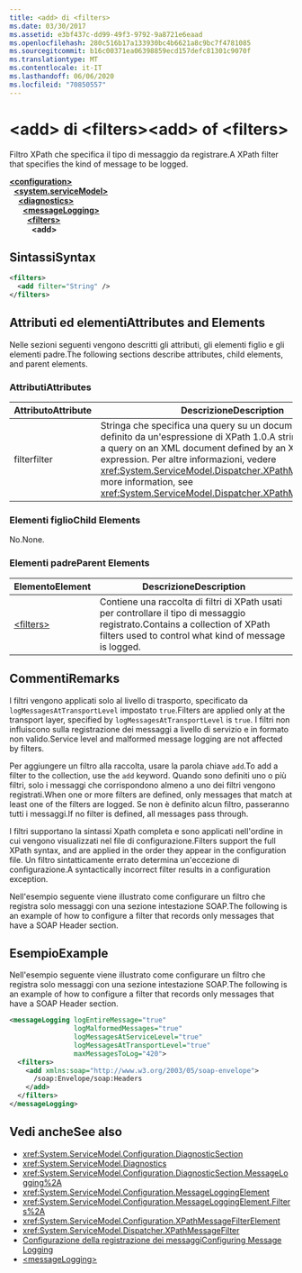 ```yaml
---
title: <add> di <filters>
ms.date: 03/30/2017
ms.assetid: e3bf437c-dd99-49f3-9792-9a8721e6eaad
ms.openlocfilehash: 280c516b17a133930bc4b6621a8c9bc7f4781085
ms.sourcegitcommit: b16c00371ea06398859ecd157defc81301c9070f
ms.translationtype: MT
ms.contentlocale: it-IT
ms.lasthandoff: 06/06/2020
ms.locfileid: "70850557"
---
```

# <a name="add-of-filters"></a><span data-ttu-id="951eb-102">\<add> di \<filters></span><span class="sxs-lookup"><span data-stu-id="951eb-102">\<add> of \<filters></span></span>
<span data-ttu-id="951eb-103">Filtro XPath che specifica il tipo di messaggio da registrare.</span><span class="sxs-lookup"><span data-stu-id="951eb-103">A XPath filter that specifies the kind of message to be logged.</span></span>  
  
[**\<configuration>**](../configuration-element.md)\
&nbsp;&nbsp;[**\<system.serviceModel>**](system-servicemodel.md)\
&nbsp;&nbsp;&nbsp;&nbsp;[**\<diagnostics>**](diagnostics.md)\
&nbsp;&nbsp;&nbsp;&nbsp;&nbsp;&nbsp;[**\<messageLogging>**](messagelogging.md)\
&nbsp;&nbsp;&nbsp;&nbsp;&nbsp;&nbsp;&nbsp;&nbsp;[**\<filters>**](filters.md)\
&nbsp;&nbsp;&nbsp;&nbsp;&nbsp;&nbsp;&nbsp;&nbsp;&nbsp;&nbsp;**\<add>**  
  
## <a name="syntax"></a><span data-ttu-id="951eb-104">Sintassi</span><span class="sxs-lookup"><span data-stu-id="951eb-104">Syntax</span></span>  
  
```xml  
<filters>
  <add filter="String" />
</filters>
```  
  
## <a name="attributes-and-elements"></a><span data-ttu-id="951eb-105">Attributi ed elementi</span><span class="sxs-lookup"><span data-stu-id="951eb-105">Attributes and Elements</span></span>  
 <span data-ttu-id="951eb-106">Nelle sezioni seguenti vengono descritti gli attributi, gli elementi figlio e gli elementi padre.</span><span class="sxs-lookup"><span data-stu-id="951eb-106">The following sections describe attributes, child elements, and parent elements.</span></span>  
  
### <a name="attributes"></a><span data-ttu-id="951eb-107">Attributi</span><span class="sxs-lookup"><span data-stu-id="951eb-107">Attributes</span></span>  
  
|<span data-ttu-id="951eb-108">Attributo</span><span class="sxs-lookup"><span data-stu-id="951eb-108">Attribute</span></span>|<span data-ttu-id="951eb-109">Descrizione</span><span class="sxs-lookup"><span data-stu-id="951eb-109">Description</span></span>|  
|---------------|-----------------|  
|<span data-ttu-id="951eb-110">filter</span><span class="sxs-lookup"><span data-stu-id="951eb-110">filter</span></span>|<span data-ttu-id="951eb-111">Stringa che specifica una query su un documento XML definito da un'espressione di XPath 1.0.</span><span class="sxs-lookup"><span data-stu-id="951eb-111">A string that specifies a query on an XML document defined by an XPath 1.0 expression.</span></span> <span data-ttu-id="951eb-112">Per altre informazioni, vedere <xref:System.ServiceModel.Dispatcher.XPathMessageFilter>.</span><span class="sxs-lookup"><span data-stu-id="951eb-112">For more information, see <xref:System.ServiceModel.Dispatcher.XPathMessageFilter>.</span></span>|  
  
### <a name="child-elements"></a><span data-ttu-id="951eb-113">Elementi figlio</span><span class="sxs-lookup"><span data-stu-id="951eb-113">Child Elements</span></span>  
 <span data-ttu-id="951eb-114">No.</span><span class="sxs-lookup"><span data-stu-id="951eb-114">None.</span></span>  
  
### <a name="parent-elements"></a><span data-ttu-id="951eb-115">Elementi padre</span><span class="sxs-lookup"><span data-stu-id="951eb-115">Parent Elements</span></span>  
  
|<span data-ttu-id="951eb-116">Elemento</span><span class="sxs-lookup"><span data-stu-id="951eb-116">Element</span></span>|<span data-ttu-id="951eb-117">Descrizione</span><span class="sxs-lookup"><span data-stu-id="951eb-117">Description</span></span>|  
|-------------|-----------------|  
|[\<filters>](filters.md)|<span data-ttu-id="951eb-118">Contiene una raccolta di filtri di XPath usati per controllare il tipo di messaggio registrato.</span><span class="sxs-lookup"><span data-stu-id="951eb-118">Contains a collection of XPath filters used to control what kind of message is logged.</span></span>|  
  
## <a name="remarks"></a><span data-ttu-id="951eb-119">Commenti</span><span class="sxs-lookup"><span data-stu-id="951eb-119">Remarks</span></span>  
 <span data-ttu-id="951eb-120">I filtri vengono applicati solo al livello di trasporto, specificato da `logMessagesAtTransportLevel` impostato `true`.</span><span class="sxs-lookup"><span data-stu-id="951eb-120">Filters are applied only at the transport layer, specified by `logMessagesAtTransportLevel` is `true`.</span></span> <span data-ttu-id="951eb-121">I filtri non influiscono sulla registrazione dei messaggi a livello di servizio e in formato non valido.</span><span class="sxs-lookup"><span data-stu-id="951eb-121">Service level and malformed message logging are not affected by filters.</span></span>  
  
 <span data-ttu-id="951eb-122">Per aggiungere un filtro alla raccolta, usare la parola chiave `add`.</span><span class="sxs-lookup"><span data-stu-id="951eb-122">To add a filter to the collection, use the `add` keyword.</span></span> <span data-ttu-id="951eb-123">Quando sono definiti uno o più filtri, solo i messaggi che corrispondono almeno a uno dei filtri vengono registrati.</span><span class="sxs-lookup"><span data-stu-id="951eb-123">When one or more filters are defined, only messages that match at least one of the filters are logged.</span></span> <span data-ttu-id="951eb-124">Se non è definito alcun filtro, passeranno tutti i messaggi.</span><span class="sxs-lookup"><span data-stu-id="951eb-124">If no filter is defined, all messages pass through.</span></span>  
  
 <span data-ttu-id="951eb-125">I filtri supportano la sintassi Xpath completa e sono applicati nell'ordine in cui vengono visualizzati nel file di configurazione.</span><span class="sxs-lookup"><span data-stu-id="951eb-125">Filters support the full XPath syntax, and are applied in the order they appear in the configuration file.</span></span> <span data-ttu-id="951eb-126">Un filtro sintatticamente errato determina un'eccezione di configurazione.</span><span class="sxs-lookup"><span data-stu-id="951eb-126">A syntactically incorrect filter results in a configuration exception.</span></span>  
  
 <span data-ttu-id="951eb-127">Nell'esempio seguente viene illustrato come configurare un filtro che registra solo messaggi con una sezione intestazione SOAP.</span><span class="sxs-lookup"><span data-stu-id="951eb-127">The following is an example of how to configure a filter that records only messages that have a SOAP Header section.</span></span>  
  
## <a name="example"></a><span data-ttu-id="951eb-128">Esempio</span><span class="sxs-lookup"><span data-stu-id="951eb-128">Example</span></span>  
 <span data-ttu-id="951eb-129">Nell'esempio seguente viene illustrato come configurare un filtro che registra solo messaggi con una sezione intestazione SOAP.</span><span class="sxs-lookup"><span data-stu-id="951eb-129">The following is an example of how to configure a filter that records only messages that have a SOAP Header section.</span></span>  
  
```xml  
<messageLogging logEntireMessage="true"
                logMalformedMessages="true"
                logMessagesAtServiceLevel="true"
                logMessagesAtTransportLevel="true"
                maxMessagesToLog="420">
  <filters>
    <add xmlns:soap="http://www.w3.org/2003/05/soap-envelope">
      /soap:Envelope/soap:Headers
    </add>
  </filters>
</messageLogging>
```  
  
## <a name="see-also"></a><span data-ttu-id="951eb-130">Vedi anche</span><span class="sxs-lookup"><span data-stu-id="951eb-130">See also</span></span>

- <xref:System.ServiceModel.Configuration.DiagnosticSection>
- <xref:System.ServiceModel.Diagnostics>
- <xref:System.ServiceModel.Configuration.DiagnosticSection.MessageLogging%2A>
- <xref:System.ServiceModel.Configuration.MessageLoggingElement>
- <xref:System.ServiceModel.Configuration.MessageLoggingElement.Filters%2A>
- <xref:System.ServiceModel.Configuration.XPathMessageFilterElement>
- <xref:System.ServiceModel.Dispatcher.XPathMessageFilter>
- [<span data-ttu-id="951eb-131">Configurazione della registrazione dei messaggi</span><span class="sxs-lookup"><span data-stu-id="951eb-131">Configuring Message Logging</span></span>](../../../wcf/diagnostics/configuring-message-logging.md)
- [\<messageLogging>](messagelogging.md)
